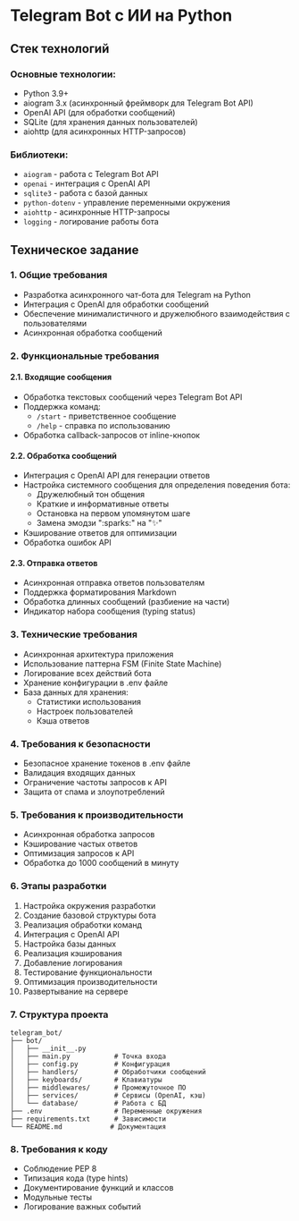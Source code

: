 # Telegram Bot с ИИ на Python

## Стек технологий

### Основные технологии:
- Python 3.9+
- aiogram 3.x (асинхронный фреймворк для Telegram Bot API)
- OpenAI API (для обработки сообщений)
- SQLite (для хранения данных пользователей)
- aiohttp (для асинхронных HTTP-запросов)

### Библиотеки:
- `aiogram` - работа с Telegram Bot API
- `openai` - интеграция с OpenAI API
- `sqlite3` - работа с базой данных
- `python-dotenv` - управление переменными окружения
- `aiohttp` - асинхронные HTTP-запросы
- `logging` - логирование работы бота

## Техническое задание

### 1. Общие требования
- Разработка асинхронного чат-бота для Telegram на Python
- Интеграция с OpenAI для обработки сообщений
- Обеспечение минималистичного и дружелюбного взаимодействия с пользователями
- Асинхронная обработка сообщений

### 2. Функциональные требования

#### 2.1. Входящие сообщения
- Обработка текстовых сообщений через Telegram Bot API
- Поддержка команд:
  - `/start` - приветственное сообщение
  - `/help` - справка по использованию
- Обработка callback-запросов от inline-кнопок

#### 2.2. Обработка сообщений
- Интеграция с OpenAI API для генерации ответов
- Настройка системного сообщения для определения поведения бота:
  - Дружелюбный тон общения
  - Краткие и информативные ответы
  - Остановка на первом упомянутом шаге
  - Замена эмодзи ":sparks:" на "✨"
- Кэширование ответов для оптимизации
- Обработка ошибок API

#### 2.3. Отправка ответов
- Асинхронная отправка ответов пользователям
- Поддержка форматирования Markdown
- Обработка длинных сообщений (разбиение на части)
- Индикатор набора сообщения (typing status)

### 3. Технические требования
- Асинхронная архитектура приложения
- Использование паттерна FSM (Finite State Machine)
- Логирование всех действий бота
- Хранение конфигурации в .env файле
- База данных для хранения:
  - Статистики использования
  - Настроек пользователей
  - Кэша ответов

### 4. Требования к безопасности
- Безопасное хранение токенов в .env файле
- Валидация входящих данных
- Ограничение частоты запросов к API
- Защита от спама и злоупотреблений

### 5. Требования к производительности
- Асинхронная обработка запросов
- Кэширование частых ответов
- Оптимизация запросов к API
- Обработка до 1000 сообщений в минуту

### 6. Этапы разработки
1. Настройка окружения разработки
2. Создание базовой структуры бота
3. Реализация обработки команд
4. Интеграция с OpenAI API
5. Настройка базы данных
6. Реализация кэширования
7. Добавление логирования
8. Тестирование функциональности
9. Оптимизация производительности
10. Развертывание на сервере

### 7. Структура проекта
```
telegram_bot/
├── bot/
│   ├── __init__.py
│   ├── main.py           # Точка входа
│   ├── config.py         # Конфигурация
│   ├── handlers/         # Обработчики сообщений
│   ├── keyboards/        # Клавиатуры
│   ├── middlewares/      # Промежуточное ПО
│   ├── services/         # Сервисы (OpenAI, кэш)
│   └── database/         # Работа с БД
├── .env                  # Переменные окружения
├── requirements.txt      # Зависимости
└── README.md            # Документация
```

### 8. Требования к коду
- Соблюдение PEP 8
- Типизация кода (type hints)
- Документирование функций и классов
- Модульные тесты
- Логирование важных событий
